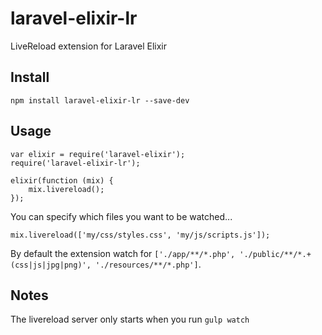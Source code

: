 # laravel-elixir-lr
LiveReload extension for Laravel Elixir

## Install

    npm install laravel-elixir-lr --save-dev

## Usage

    var elixir = require('laravel-elixir');
    require('laravel-elixir-lr');
    
    elixir(function (mix) {
        mix.livereload();
    });
    
You can specify which files you want to be watched...

    mix.livereload(['my/css/styles.css', 'my/js/scripts.js']);

By default the extension watch for `['./app/**/*.php', './public/**/*.+(css|js|jpg|png)', './resources/**/*.php']`.

## Notes
The livereload server only starts when you run `gulp watch`
